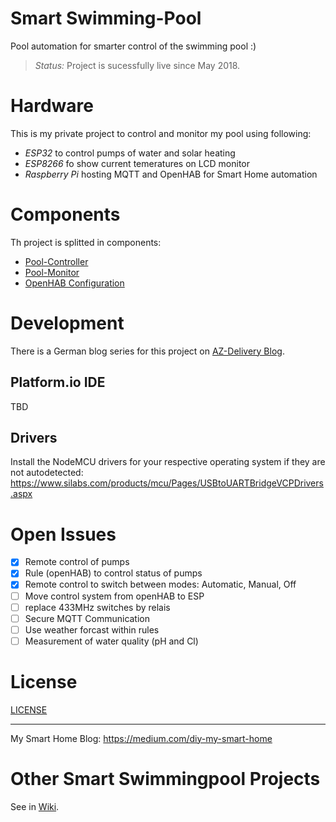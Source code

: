 # Smart Swimming-Pool

Pool automation for smarter control of the swimming pool :)

> *Status:* Project is sucessfully live since May 2018.

# Hardware

This is my private project to control and monitor my pool using following:

* _ESP32_ to control pumps of water and solar heating
* _ESP8266_ fo show current temeratures on LCD monitor
* _Raspberry Pi_ hosting MQTT and OpenHAB for Smart Home automation

# Components

Th project is splitted in components:

* [Pool-Controller](Pool-Controller)
* [Pool-Monitor](Pool-Monitor)
* [OpenHAB Configuration](OpenHAB) 

# Development

There is a German blog series for this project on [AZ-Delivery Blog](https://www.az-delivery.de/blogs/azdelivery-blog-fur-arduino-und-raspberry-pi/projekt-smart-swimmingpool-einleitung).

## Platform.io IDE

TBD

## Drivers
Install the NodeMCU drivers for your respective operating system if they are not autodetected: https://www.silabs.com/products/mcu/Pages/USBtoUARTBridgeVCPDrivers.aspx

# Open Issues
- [x] Remote control of pumps
- [x] Rule (openHAB) to control status of pumps
- [x] Remote control to switch between modes: Automatic, Manual, Off
- [ ] Move control system from openHAB to ESP
- [ ] replace 433MHz switches by relais
- [ ] Secure MQTT Communication
- [ ] Use weather forcast within rules
- [ ] Measurement of water quality (pH and Cl)

# License

[LICENSE](LICENSE)

---

My Smart Home Blog: https://medium.com/diy-my-smart-home 


# Other Smart Swimmingpool Projects

See in [Wiki](https://github.com/stritti/smart-swimming-pool/wiki/Resources).
